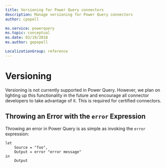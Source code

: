 ```yaml
---
title: Versioning for Power Query connectors
description: Manage versioning for Power Query connectors
author: cpopell

ms.service: powerquery
ms.topic: conceptual
ms.date: 03/19/2018
ms.author: gepopell

LocalizationGroup: reference
---
```


# Versioning
Versioning is not currently supported in Power Query. However, we plan on lighting up this functionality in the future and encourage all connector developers to take advantage of it. This is required for certified connectors.

## Throwing an Error with the `error` Expression
Throwing an error in Power Query is as simple as invoking the `error` expression:
```
let
    Source = "foo",
    Output = error "error message"
in
    Output
```
